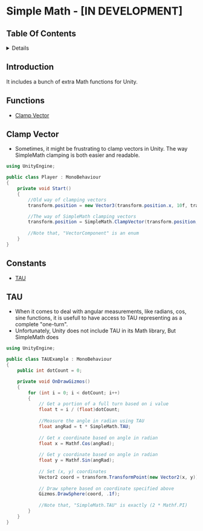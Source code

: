 # Simple Math - [IN DEVELOPMENT] 

## Table Of Contents 
 
<details>
<summary>Details</summary>

  - [Introduction](#introduction)
  - [Functions](#functions)
  - [Constants](#constants)
    
</details>

## Introduction

It includes a bunch of extra Math functions for Unity.

## Functions
 - [Clamp Vector](#clamp-vector)

## Clamp Vector
  - Sometimes, it might be frustrating to clamp vectors in Unity. The way SimpleMath clamping is both easier and readable. 

```csharp 
using UnityEngine;

public class Player : MonoBehaviour
{
    private void Start()
    {
        //Old way of clamping vectors
        transform.position = new Vector3(transform.position.x, 10f, transform.position.z);

        //The way of SimpleMath clamping vectors
        transform.position = SimpleMath.ClampVector(transform.position, VectorComponent.Y, 10f);
        
        //Note that, "VectorComponent" is an enum
    }
}
```

## Constants
 - [TAU](#tau)

## TAU
 - When it comes to deal with angular measurements, like radians, cos, sine functions, it is usefull to have access to TAU representing as a complete "one-turn".
 - Unfortunately, Unity does not include TAU in its Math library, But SimpleMath does

```csharp 
using UnityEngine;

public class TAUExample : MonoBehaviour
{
    public int dotCount = 0;

    private void OnDrawGizmos()
    {
        for (int i = 0; i < dotCount; i++)
        {
            // Get a portion of a full turn based on i value
            float t = i / (float)dotCount;
            
            //Measure the angle in radian using TAU
            float angRad = t * SimpleMath.TAU;
            
            // Get x coordinate based on angle in radian
            float x = Mathf.Cos(angRad);
            
            // Get y coordinate based on angle in radian
            float y = Mathf.Sin(angRad);
            
            // Set (x, y) coordinates 
            Vector2 coord = transform.TransformPoint(new Vector2(x, y));
            
            // Draw sphere based on coordinate specified above
            Gizmos.DrawSphere(coord, .1f);
            
            //Note that, "SimpleMath.TAU" is exactly (2 * Mathf.PI)
        }
    }
}
```

